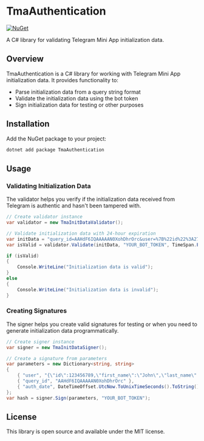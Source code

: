 # TmaAuthentication

[![NuGet](https://img.shields.io/nuget/v/TmaAuthentication.svg)](https://www.nuget.org/packages/TmaAuthentication/)

A C# library for validating Telegram Mini App initialization data.

## Overview

TmaAuthentication is a C# library for working with Telegram Mini App initialization data. It provides functionality to:

- Parse initialization data from a query string format
- Validate the initialization data using the bot token
- Sign initialization data for testing or other purposes

## Installation

Add the NuGet package to your project:

```bash
dotnet add package TmaAuthentication
```

## Usage

### Validating Initialization Data

The validator helps you verify if the initialization data received from Telegram is authentic and hasn't been tampered with.

```csharp
// Create validator instance
var validator = new TmaInitDataValidator();

// Validate initialization data with 24-hour expiration
var initData = "query_id=AAHdF6IQAAAAAN0XohDhrOrc&user=%7B%22id%22%3A279058397%2C%22first_name%22%3A%22John%22%2C%22last_name%22%3A%22Doe%22%7D&auth_date=1713542400&hash=abc123...";
var isValid = validator.Validate(initData, "YOUR_BOT_TOKEN", TimeSpan.FromHours(24));

if (isValid)
{
    Console.WriteLine("Initialization data is valid");
}
else
{
    Console.WriteLine("Initialization data is invalid");
}
```

### Creating Signatures

The signer helps you create valid signatures for testing or when you need to generate initialization data programmatically.

```csharp
// Create signer instance
var signer = new TmaInitDataSigner();

// Create a signature from parameters
var parameters = new Dictionary<string, string>
{
    { "user", "{\"id\":123456789,\"first_name\":\"John\",\"last_name\":\"Doe\"}" },
    { "query_id", "AAHdF6IQAAAAAN0XohDhrOrc" },
    { "auth_date", DateTimeOffset.UtcNow.ToUnixTimeSeconds().ToString() }
};
var hash = signer.Sign(parameters, "YOUR_BOT_TOKEN");
```

## License

This library is open source and available under the MIT license.